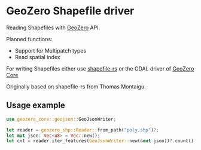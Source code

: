 # GeoZero Shapefile driver

Reading Shapefiles with [GeoZero](https://github.com/georust/geozero) API.

Planned functions:
* Support for Multipatch types
* Read spatial index

For writing Shapefiles either use [shapefile-rs](https://crates.io/crates/shapefile) or the GDAL driver of [GeoZero Core](https://crates.io/crates/geozero-core)

Originally based on shapefile-rs from Thomas Montaigu.


## Usage example

```Rust
use geozero_core::geojson::GeoJsonWriter;

let reader = geozero_shp::Reader::from_path("poly.shp")?;
let mut json: Vec<u8> = Vec::new();
let cnt = reader.iter_features(GeoJsonWriter::new(&mut json))?.count();
```
